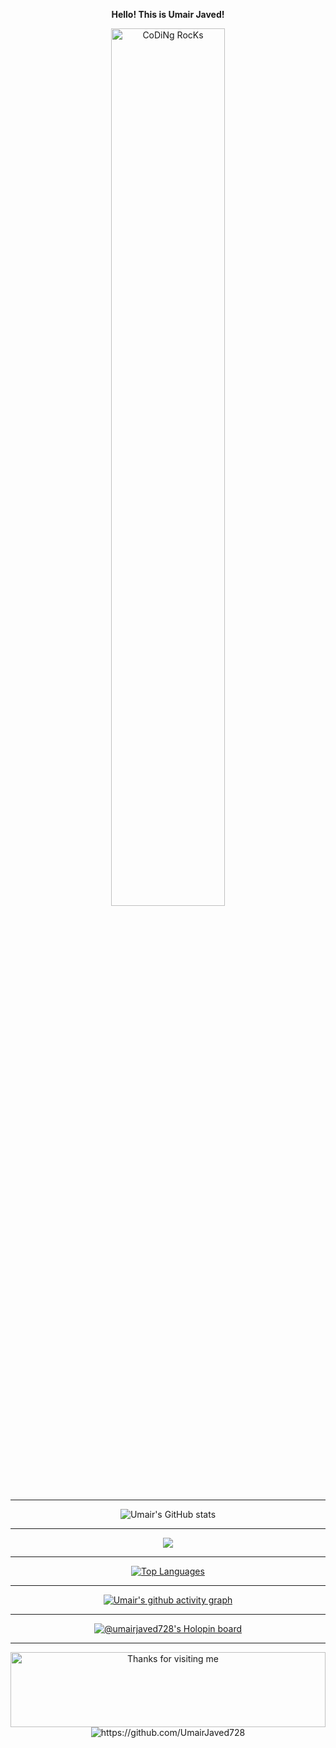 <div align="center" width="50">

**Hello! This is Umair Javed!**

<img src="https://github.com/SP-XD/SP-XD/blob/main/images/dev-working_rounded.gif?raw=true" href="https://github.com/sp-xd" alt="CoDiNg RocKs"  width="60%"/> <br>
  
---

![Umair's GitHub stats](https://github-readme-stats-git-master-umair-javeds-projects.vercel.app/api?username=UmairJaved728&show_icons=true&theme=transparent&&show=prs_merged,prs_merged_percentage&rank_icon=percentile&include_all_commits=true)

---

<a href="#"><img src="https://github-readme-streak-stats.herokuapp.com/?user=UmairJaved728&stroke=ffffff&background=1c1917&ring=0891b2&fire=0891b2&currStreakNum=ffffff&currStreakLabel=0891b2&sideNums=ffffff&sideLabels=ffffff&dates=ffffff&hide_border=true" /></a>


---

<a href="#" align="left"><img src="https://github-readme-stats.vercel.app/api/top-langs/?username=UmairJaved728&langs_count=10&title_color=0891b2&text_color=ffffff&icon_color=0891b2&bg_color=1c1917&hide_border=true&locale=en&custom_title=Top%20%Languages" alt="Top Languages" /></a>

---

[![Umair's github activity graph](https://github-readme-activity-graph.vercel.app/graph?username=UmairJaved728&theme=react-dark)](https://github.com/ashutosh00710/github-readme-activity-graph)

---
 
[![@umairjaved728's Holopin board](https://holopin.me/umairjaved728)](https://holopin.io/@umairjaved728)

---

<img height="120" alt="Thanks for visiting me" width="100%" src="https://raw.githubusercontent.com/BrunnerLivio/brunnerlivio/master/images/marquee.svg" />


<img src="https://komarev.com/ghpvc/?username=UmairJaved728" alt="https://github.com/UmairJaved728" />

<!---
UmairJaved728/UmairJaved728 is a ✨ special ✨ repository because its `README.md` (this file) appears on your GitHub profile.
You can click the Preview link to take a look at your changes.
--->
